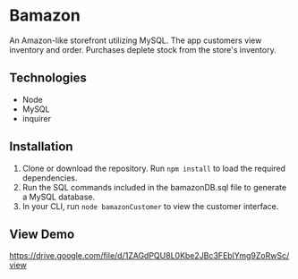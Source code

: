 # Bamazon
An Amazon-like storefront utilizing MySQL. The app customers view inventory and order. Purchases deplete stock from the store's inventory.
## Technologies
- Node
- MySQL
- inquirer
## Installation
1. Clone or download the repository. Run `npm install` to load the required dependencies.
2. Run the SQL commands included in the bamazonDB.sql file to generate a MySQL database.
3. In your CLI, run `node bamazonCustomer` to view the customer interface.
## View Demo 
https://drive.google.com/file/d/1ZAGdPQU8L0Kbe2JBc3FEblYmg9ZoRwSc/view


